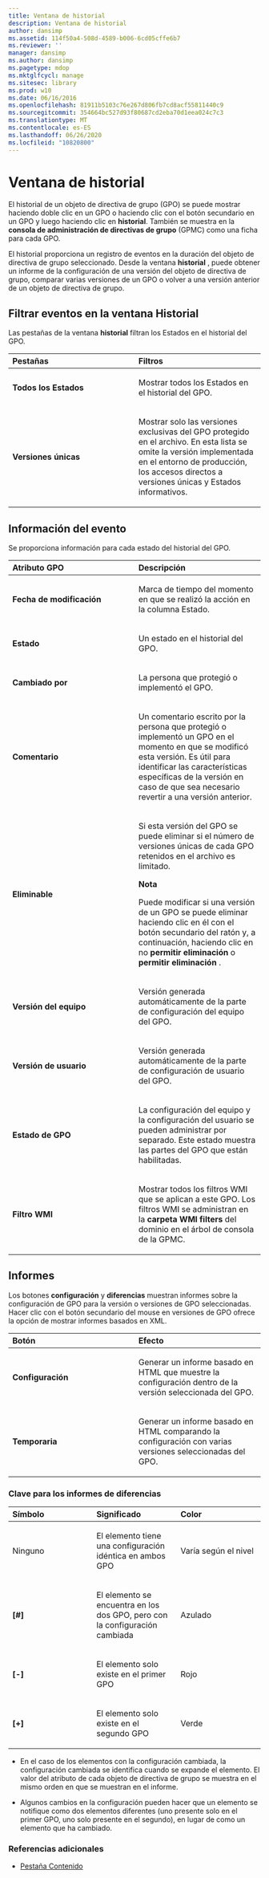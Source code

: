 ```yaml
---
title: Ventana de historial
description: Ventana de historial
author: dansimp
ms.assetid: 114f50a4-508d-4589-b006-6cd05cffe6b7
ms.reviewer: ''
manager: dansimp
ms.author: dansimp
ms.pagetype: mdop
ms.mktglfcycl: manage
ms.sitesec: library
ms.prod: w10
ms.date: 06/16/2016
ms.openlocfilehash: 81911b5103c76e267d806fb7cd8acf55811440c9
ms.sourcegitcommit: 354664bc527d93f80687cd2eba70d1eea024c7c3
ms.translationtype: MT
ms.contentlocale: es-ES
ms.lasthandoff: 06/26/2020
ms.locfileid: "10820800"
---
```

# Ventana de historial


El historial de un objeto de directiva de grupo (GPO) se puede mostrar haciendo doble clic en un GPO o haciendo clic con el botón secundario en un GPO y luego haciendo clic en **historial**. También se muestra en la **consola de administración de directivas de grupo** (GPMC) como una ficha para cada GPO.

El historial proporciona un registro de eventos en la duración del objeto de directiva de grupo seleccionado. Desde la ventana **historial** , puede obtener un informe de la configuración de una versión del objeto de directiva de grupo, comparar varias versiones de un GPO o volver a una versión anterior de un objeto de directiva de grupo.

## Filtrar eventos en la ventana Historial


Las pestañas de la ventana **historial** filtran los Estados en el historial del GPO.

<table>
<colgroup>
<col width="50%" />
<col width="50%" />
</colgroup>
<thead>
<tr class="header">
<th align="left">Pestañas</th>
<th align="left">Filtros</th>
</tr>
</thead>
<tbody>
<tr class="odd">
<td align="left"><p><strong>Todos los Estados</strong></p></td>
<td align="left"><p>Mostrar todos los Estados en el historial del GPO.</p></td>
</tr>
<tr class="even">
<td align="left"><p><strong>Versiones únicas</strong></p></td>
<td align="left"><p>Mostrar solo las versiones exclusivas del GPO protegido en el archivo. En esta lista se omite la versión implementada en el entorno de producción, los accesos directos a versiones únicas y Estados informativos.</p></td>
</tr>
</tbody>
</table>



## Información del evento


Se proporciona información para cada estado del historial del GPO.

<table>
<colgroup>
<col width="50%" />
<col width="50%" />
</colgroup>
<thead>
<tr class="header">
<th align="left">Atributo GPO</th>
<th align="left">Descripción</th>
</tr>
</thead>
<tbody>
<tr class="odd">
<td align="left"><p><strong>Fecha de modificación</strong></p></td>
<td align="left"><p>Marca de tiempo del momento en que se realizó la acción en la <strong> </strong> columna Estado.</p></td>
</tr>
<tr class="even">
<td align="left"><p><strong>Estado</strong></p></td>
<td align="left"><p>Un estado en el historial del GPO.</p></td>
</tr>
<tr class="odd">
<td align="left"><p><strong>Cambiado por</strong></p></td>
<td align="left"><p>La persona que protegió o implementó el GPO.</p></td>
</tr>
<tr class="even">
<td align="left"><p><strong>Comentario</strong></p></td>
<td align="left"><p>Un comentario escrito por la persona que protegió o implementó un GPO en el momento en que se modificó esta versión. Es útil para identificar las características específicas de la versión en caso de que sea necesario revertir a una versión anterior.</p></td>
</tr>
<tr class="odd">
<td align="left"><p><strong>Eliminable</strong></p></td>
<td align="left"><p>Si esta versión del GPO se puede eliminar si el número de versiones únicas de cada GPO retenidos en el archivo es limitado.</p>
<div class="alert">
<strong>Nota</strong><br/><p>Puede modificar si una versión de un GPO se puede eliminar haciendo clic en él con el botón secundario del ratón y, a continuación, haciendo clic en no <strong> permitir eliminación </strong> o <strong> permitir eliminación </strong> .</p>
</div>
<div>

</div></td>
</tr>
<tr class="even">
<td align="left"><p><strong>Versión del equipo</strong></p></td>
<td align="left"><p>Versión generada automáticamente de la parte de configuración del equipo del GPO.</p></td>
</tr>
<tr class="odd">
<td align="left"><p><strong>Versión de usuario</strong></p></td>
<td align="left"><p>Versión generada automáticamente de la parte de configuración de usuario del GPO.</p></td>
</tr>
<tr class="even">
<td align="left"><p><strong>Estado de GPO</strong></p></td>
<td align="left"><p>La configuración del equipo y la configuración del usuario se pueden administrar por separado. Este estado muestra las partes del GPO que están habilitadas.</p></td>
</tr>
<tr class="odd">
<td align="left"><p><strong>Filtro WMI</strong></p></td>
<td align="left"><p>Mostrar todos los filtros WMI que se aplican a este GPO. Los filtros WMI se administran en la <strong> carpeta WMI filters </strong> del dominio en el árbol de consola de la GPMC.</p></td>
</tr>
</tbody>
</table>



## Informes


Los botones **configuración** y **diferencias** muestran informes sobre la configuración de GPO para la versión o versiones de GPO seleccionadas. Hacer clic con el botón secundario del mouse en versiones de GPO ofrece la opción de mostrar informes basados en XML.

<table>
<colgroup>
<col width="50%" />
<col width="50%" />
</colgroup>
<thead>
<tr class="header">
<th align="left">Botón</th>
<th align="left">Efecto</th>
</tr>
</thead>
<tbody>
<tr class="odd">
<td align="left"><p><strong>Configuración</strong></p></td>
<td align="left"><p>Generar un informe basado en HTML que muestre la configuración dentro de la versión seleccionada del GPO.</p></td>
</tr>
<tr class="even">
<td align="left"><p><strong>Temporaria</strong></p></td>
<td align="left"><p>Generar un informe basado en HTML comparando la configuración con varias versiones seleccionadas del GPO.</p></td>
</tr>
</tbody>
</table>



### Clave para los informes de diferencias

<table>
<colgroup>
<col width="33%" />
<col width="33%" />
<col width="33%" />
</colgroup>
<thead>
<tr class="header">
<th align="left">Símbolo</th>
<th align="left">Significado</th>
<th align="left">Color</th>
</tr>
</thead>
<tbody>
<tr class="odd">
<td align="left"><p>Ninguno</p></td>
<td align="left"><p>El elemento tiene una configuración idéntica en ambos GPO</p></td>
<td align="left"><p>Varía según el nivel</p></td>
</tr>
<tr class="even">
<td align="left"><p><strong>[#]</strong></p></td>
<td align="left"><p>El elemento se encuentra en los dos GPO, pero con la configuración cambiada</p></td>
<td align="left"><p>Azulado</p></td>
</tr>
<tr class="odd">
<td align="left"><p><strong>[-]</strong></p></td>
<td align="left"><p>El elemento solo existe en el primer GPO</p></td>
<td align="left"><p>Rojo</p></td>
</tr>
<tr class="even">
<td align="left"><p><strong>[+]</strong></p></td>
<td align="left"><p>El elemento solo existe en el segundo GPO</p></td>
<td align="left"><p>Verde</p></td>
</tr>
</tbody>
</table>



-   En el caso de los elementos con la configuración cambiada, la configuración cambiada se identifica cuando se expande el elemento. El valor del atributo de cada objeto de directiva de grupo se muestra en el mismo orden en que se muestran en el informe.

-   Algunos cambios en la configuración pueden hacer que un elemento se notifique como dos elementos diferentes (uno presente solo en el primer GPO, uno solo presente en el segundo), en lugar de como un elemento que ha cambiado.

### Referencias adicionales

-   [Pestaña Contenido](contents-tab-agpm30ops.md)









